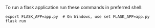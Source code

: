 To run a flask application run these commands in preferred shell:

```shell
export FLASK_APP=app.py  # On Windows, use set FLASK_APP=app.py
flask run
```
